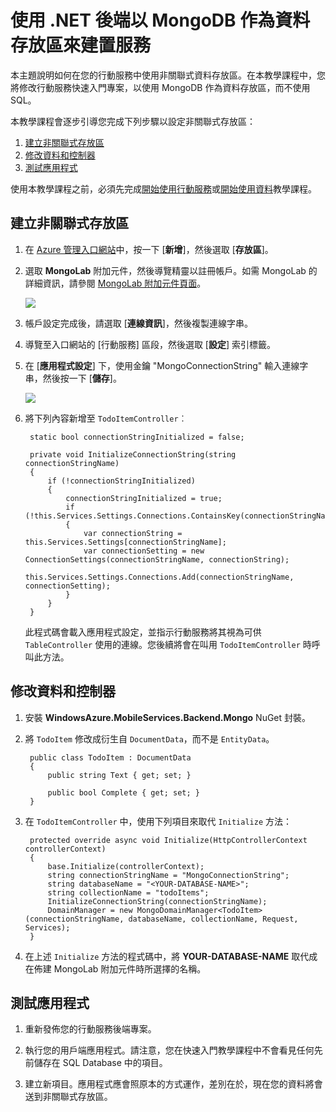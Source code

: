 <properties 
	pageTitle="使用非關聯式資料存放區來建置服務 - Azure 行動服務" 
	description="了解如何對於 .NET 型行動服務使用非關聯式資料存放區，例如 MongoDB 或 Azure Table Storage。" 
	services="" 
	documentationCenter="windows" 
	authors="mattchenderson" 
	manager="dwrede" 
	editor="mollybos"/>

<tags 
	ms.service="mobile-services" 
	ms.workload="mobile" 
	ms.tgt_pltfrm="mobile-multiple" 
	ms.devlang="multiple" 
	ms.topic="article" 
	ms.date="11/21/2014" 
	ms.author="mahender"/>

# 使用 .NET 後端以 MongoDB 作為資料存放區來建置服務

本主題說明如何在您的行動服務中使用非關聯式資料存放區。在本教學課程中，您將修改行動服務快速入門專案，以使用 MongoDB 作為資料存放區，而不使用 SQL。

本教學課程會逐步引導您完成下列步驟以設定非關聯式存放區：

1. [建立非關聯式存放區]
2. [修改資料和控制器]
3. [測試應用程式]

使用本教學課程之前，必須先完成[開始使用行動服務]或[開始使用資料]教學課程。

## <a name="create-store"></a>建立非關聯式存放區

1. 在 [Azure 管理入口網站]中，按一下 [**新增**]，然後選取 [**存放區**]。

2. 選取 **MongoLab** 附加元件，然後導覽精靈以註冊帳戶。如需 MongoLab 的詳細資訊，請參閱 [MongoLab 附加元件頁面]。

    ![][0]

2. 帳戶設定完成後，請選取 [**連線資訊**]，然後複製連線字串。

3. 導覽至入口網站的 [行動服務] 區段，然後選取 [**設定**] 索引標籤。

4. 在 [**應用程式設定**] 下，使用金鑰 "MongoConnectionString" 輸入連線字串，然後按一下 [**儲存**]。

    ![][1]

2. 將下列內容新增至  `TodoItemController`︰

        static bool connectionStringInitialized = false;

        private void InitializeConnectionString(string connectionStringName)
        {
            if (!connectionStringInitialized)
            {
                connectionStringInitialized = true;
                if (!this.Services.Settings.Connections.ContainsKey(connectionStringName))
                {
                    var connectionString = this.Services.Settings[connectionStringName];
                    var connectionSetting = new ConnectionSettings(connectionStringName, connectionString);
                    this.Services.Settings.Connections.Add(connectionStringName, connectionSetting);
                }
            }
        }
    
    此程式碼會載入應用程式設定，並指示行動服務將其視為可供  `TableController` 使用的連線。您後續將會在叫用  `TodoItemController` 時呼叫此方法。



## <a name="modify-service"></a>修改資料和控制器

1. 安裝 **WindowsAzure.MobileServices.Backend.Mongo** NuGet 封裝。

2. 將  `TodoItem` 修改成衍生自  `DocumentData`，而不是  `EntityData`。

        public class TodoItem : DocumentData
        {
            public string Text { get; set; }

            public bool Complete { get; set; }
        }

3. 在  `TodoItemController` 中，使用下列項目來取代  `Initialize` 方法：

        protected override async void Initialize(HttpControllerContext controllerContext)
        {
            base.Initialize(controllerContext);
            string connectionStringName = "MongoConnectionString";
            string databaseName = "<YOUR-DATABASE-NAME>";
            string collectionName = "todoItems";
            InitializeConnectionString(connectionStringName);
            DomainManager = new MongoDomainManager<TodoItem>(connectionStringName, databaseName, collectionName, Request, Services);
        }

4. 在上述  `Initialize` 方法的程式碼中，將 **YOUR-DATABASE-NAME** 取代成在佈建 MongoLab 附加元件時所選擇的名稱。


## <a name="test-application"></a>測試應用程式

1. 重新發佈您的行動服務後端專案。

2. 執行您的用戶端應用程式。請注意，您在快速入門教學課程中不會看見任何先前儲存在 SQL Database 中的項目。

3. 建立新項目。應用程式應會照原本的方式運作，差別在於，現在您的資料將會送到非關聯式存放區。


<!-- Anchors. -->
[建立非關聯式存放區]: #create-store
[修改資料和控制器]: #modify-service
[測試應用程式]: #test-application


<!-- Images. -->
[0]: ./media/mobile-services-dotnet-backend-use-non-relational-data-store/create-mongo-lab.png
[1]: ./media/mobile-services-dotnet-backend-use-non-relational-data-store/mongo-connection-string.png


<!-- URLs. -->
[開始使用行動服務]: /zh-tw/documentation/articles/mobile-services-dotnet-backend-windows-store-dotnet-get-started
[開始使用資料]: /zh-tw/documentation/articles/mobile-services-dotnet-backend-windows-store-dotnet-get-started-data
[Azure 管理入口網站]: https://manage.windowsazure.com/
[什麼是資料表服務]: /zh-tw/documentation/articles/storage-dotnet-how-to-use-tables/#what-is
[MongoLab 附加元件頁面]: /zh-tw/gallery/store/mongolab/mongolab


<!--HONumber=42-->
